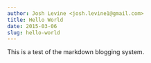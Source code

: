 ```yaml
---
author: Josh Levine <josh.levine1@gmail.com>
title: Hello World
date: 2015-03-06
slug: hello-world
---
```


This is a test of the markdown blogging system.
